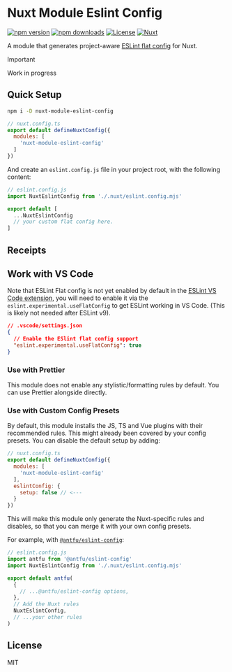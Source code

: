 # Nuxt Module Eslint Config

[![npm version][npm-version-src]][npm-version-href]
[![npm downloads][npm-downloads-src]][npm-downloads-href]
[![License][license-src]][license-href]
[![Nuxt][nuxt-src]][nuxt-href]

A module that generates project-aware [ESLint flat config](https://eslint.org/docs/latest/use/configure/configuration-files-new) for Nuxt.

> [!IMPORTANT]
> Work in progress

## Quick Setup

```bash
npm i -D nuxt-module-eslint-config
```

```js
// nuxt.config.ts
export default defineNuxtConfig({
  modules: [
    'nuxt-module-eslint-config'
  ]
})
```

And create an `eslint.config.js` file in your project root, with the following content:

```js
// eslint.config.js
import NuxtEslintConfig from './.nuxt/eslint.config.mjs'

export default [
  ...NuxtEslintConfig
  // your custom flat config here.
]
```

## Receipts

## Work with VS Code

Note that ESLint Flat config is not yet enabled by default in the [ESLint VS Code extension](https://marketplace.visualstudio.com/items?itemName=dbaeumer.vscode-eslint), you will need to enable it via the `eslint.experimental.useFlatConfig` to get ESLint working in VS Code. (This is likely not needed after ESLint v9).

```json
// .vscode/settings.json
{
  // Enable the ESlint flat config support
  "eslint.experimental.useFlatConfig": true
}
```

### Use with Prettier

This module does not enable any stylistic/formatting rules by default. You can use Prettier alongside directly.

### Use with Custom Config Presets

By default, this module installs the JS, TS and Vue plugins with their recommended rules. This might already been covered by your config presets. You can disable the default setup by adding:

```js
// nuxt.config.ts
export default defineNuxtConfig({
  modules: [
    'nuxt-module-eslint-config'
  ],
  eslintConfig: {
    setup: false // <---
  }
})
```

This will make this module only generate the Nuxt-specific rules and disables, so that you can merge it with your own config presets.

For example, with [`@antfu/eslint-config`](https://github.com/antfu/eslint-config):

```js
// eslint.config.js
import antfu from '@antfu/eslint-config'
import NuxtEslintConfig from './.nuxt/eslint.config.mjs'

export default antfu(
  {
    // ...@antfu/eslint-config options,
  },
  // Add the Nuxt rules
  NuxtEslintConfig,
  // ...your other rules
)
```

## License

MIT

<!-- Badges -->
[npm-version-src]: https://img.shields.io/npm/v/nuxt-module-eslint-config/latest.svg?style=flat&colorA=18181B&colorB=28CF8D
[npm-version-href]: https://npmjs.com/package/nuxt-module-eslint-config

[npm-downloads-src]: https://img.shields.io/npm/dm/nuxt-module-eslint-config.svg?style=flat&colorA=18181B&colorB=28CF8D
[npm-downloads-href]: https://npmjs.com/package/nuxt-module-eslint-config

[license-src]: https://img.shields.io/npm/l/nuxt-module-eslint-config.svg?style=flat&colorA=18181B&colorB=28CF8D
[license-href]: https://npmjs.com/package/nuxt-module-eslint-config

[nuxt-src]: https://img.shields.io/badge/Nuxt-18181B?logo=nuxt.js
[nuxt-href]: https://nuxt.com
